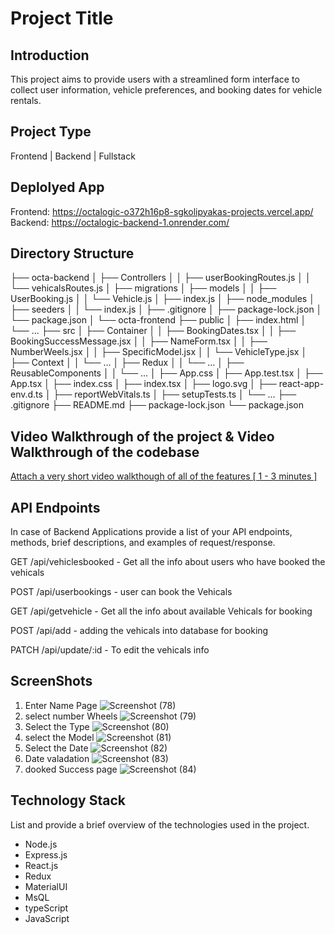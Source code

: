 # Project Title

## Introduction
This project aims to provide users with a streamlined form interface to collect user information, vehicle preferences, and booking dates for vehicle rentals.

## Project Type
Frontend | Backend | Fullstack

## Deplolyed App
Frontend: https://octalogic-o372h16p8-sgkolipyakas-projects.vercel.app/
Backend: https://octalogic-backend-1.onrender.com/

## Directory Structure
├── octa-backend
│   ├── Controllers
│   │   ├── userBookingRoutes.js
│   │   └── vehicalsRoutes.js
│   ├── migrations
│   ├── models
│   │   ├── UserBooking.js
│   │   └── Vehicle.js
│   ├── index.js
│   ├── node_modules
│   ├── seeders
│   │   └── index.js
│   ├── .gitignore
│   ├── package-lock.json
│   └── package.json
│
└── octa-frontend
    ├── public
    │   ├── index.html
    │   └── ...
    ├── src
    │   ├── Container
    │   │   ├── BookingDates.tsx
    │   │   ├── BookingSuccessMessage.jsx
    │   │   ├── NameForm.tsx
    │   │   ├── NumberWeels.jsx
    │   │   ├── SpecificModel.jsx
    │   │   └── VehicleType.jsx
    │   ├── Context
    │   │   └── ...
    │   ├── Redux
    │   │   └── ...
    │   ├── ReusableComponents
    │   │   └── ...
    │   ├── App.css
    │   ├── App.test.tsx
    │   ├── App.tsx
    │   ├── index.css
    │   ├── index.tsx
    │   ├── logo.svg
    │   ├── react-app-env.d.ts
    │   ├── reportWebVitals.ts
    │   ├── setupTests.ts
    │   └── ...
    ├── .gitignore
    ├── README.md
    ├── package-lock.json
    └── package.json



## Video Walkthrough of the project & Video Walkthrough of the codebase
[Attach a very short video walkthough of all of the features \[ 1 - 3 minutes \]](https://drive.google.com/file/d/1Aeal_1gEiFWZ7hBAKErM7qVgoaHynJ3e/view?usp=sharing)



## API Endpoints
In case of Backend Applications provide a list of your API endpoints, methods, brief descriptions, and examples of request/response.

GET /api/vehiclesbooked - Get all the info about users who have booked the vehicals

POST /api/userbookings - user can book the Vehicals

GET /api/getvehicle - Get all the info about available Vehicals for booking

POST /api/add - adding the vehicals into database for booking

PATCH /api/update/:id - To edit the vehicals info

## ScreenShots
1. Enter Name Page
   ![Screenshot (78)](https://github.com/SG-Kolipyaka/octalogic-tech/assets/113519884/85357d52-82f7-4418-8f75-402c71be4a33)
2. select number Wheels
   ![Screenshot (79)](https://github.com/SG-Kolipyaka/octalogic-tech/assets/113519884/a65f90df-876d-402e-957d-49467cb5e799)
3. Select the Type
   ![Screenshot (80)](https://github.com/SG-Kolipyaka/octalogic-tech/assets/113519884/4c9d8194-4081-433a-959e-856ee7d228d9)
4. select the Model
   ![Screenshot (81)](https://github.com/SG-Kolipyaka/octalogic-tech/assets/113519884/9cee2486-a297-4c09-bc11-6622ba56477b)
5. Select the Date
   ![Screenshot (82)](https://github.com/SG-Kolipyaka/octalogic-tech/assets/113519884/a18df4b7-08a9-4d92-95f5-f79d3dd4175d)
6. Date valadation
   ![Screenshot (83)](https://github.com/SG-Kolipyaka/octalogic-tech/assets/113519884/47466638-adc3-49c1-8376-e534dfc19829)
9. dooked Success page
    ![Screenshot (84)](https://github.com/SG-Kolipyaka/octalogic-tech/assets/113519884/276e25f2-7753-4c0a-ab2a-0c9f2e693651)




## Technology Stack
List and provide a brief overview of the technologies used in the project.

- Node.js
- Express.js
- React.js
- Redux
- MaterialUI
- MsQL
- typeScript
- JavaScript
